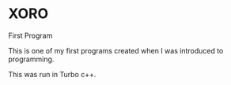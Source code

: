 # XORO
First Program

This is one of my first programs created when I was introduced to programming.

This was run in Turbo c++.

